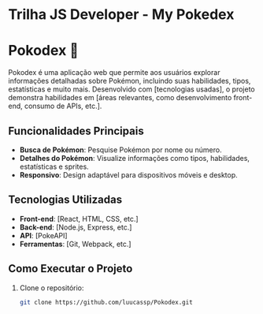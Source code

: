 # Trilha JS Developer -  My Pokedex


# Pokodex 🚀

Pokodex é uma aplicação web que permite aos usuários explorar informações detalhadas sobre Pokémon, incluindo suas habilidades, tipos, estatísticas e muito mais. 
Desenvolvido com [tecnologias usadas], o projeto demonstra habilidades em [áreas relevantes, como desenvolvimento front-end, consumo de APIs, etc.].

## Funcionalidades Principais
- **Busca de Pokémon**: Pesquise Pokémon por nome ou número.
- **Detalhes do Pokémon**: Visualize informações como tipos, habilidades, estatísticas e sprites.
- **Responsivo**: Design adaptável para dispositivos móveis e desktop.

## Tecnologias Utilizadas
- **Front-end**: [React, HTML, CSS, etc.]
- **Back-end**: [Node.js, Express, etc.]
- **API**: [PokeAPI]
- **Ferramentas**: [Git, Webpack, etc.]

## Como Executar o Projeto
1. Clone o repositório:
   ```bash
   git clone https://github.com/luucassp/Pokodex.git

